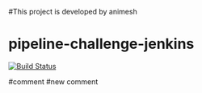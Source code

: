 #This project is developed by animesh

# pipeline-challenge-jenkins

[![Build Status](http://ec2-18-176-180-205.ap-northeast-1.compute.amazonaws.com/buildStatus/icon?job=pipeline-challenge-jenkins)](http://ec2-18-176-180-205.ap-northeast-1.compute.amazonaws.com/job/pipeline-challenge-jenkins/)

#comment
#new comment
